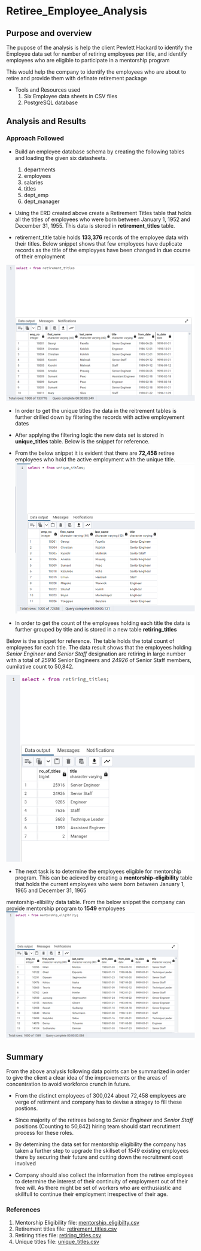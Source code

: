 # Retiree_Employee_Analysis

## Purpose and overview

The pupose of the analysis is help the client Pewlett Hackard to identify the Employee data set for number of retiring employees per title, and identify employees who are eligible to participate in a mentorship program 

This would help the company to identify the employees who are about to retire and provide them with definate retirement package 

- Tools and Resources used
    1. Six Employee data sheets in CSV files
    2. PostgreSQL database

## Analysis and Results

### Approach Followed

- Build an employee database schema by creating the following tables and loading the given six datasheets. 
    1. departments
    2. employees
    3. salaries
    4. titles
    5. dept_emp
    6. dept_manager

- Using the ERD created above create a Retirement Titles table that holds all the titles of employees who were born between January 1, 1952 and December 31, 1955. This data is stored in **retirement_titles** table.

- retirement_title table holds **133,376** records of the employee data with their titles. Below snippet shows that few employees have duplicate records as the title of the employyes have been changed in due course of their employment

![Retirement_titles](Resources/Retirement_titles.png)

- In order to get the unique titles the data in the reitrement tables is further drilled down by filtering the records with active employement dates

- After applying the filtering logic the new data set is stored in **unique_titles** table. Below is the snippet for reference.

- From the below snippet it is evident that there are **72,458** retiree employees who hold the active employment with the unique title.
![Unique_titles](Resources/Unique_titles.png)

- In order to get the count of the employees holding each title the data is further grouped by title and is stored in a new table **retiring_titles**

Below is the snippet for reference. The table holds the total count of employees for each title. The data result shows that the employees  holding *Senior Engineer* and *Senior Staff* designation are retiring in large number with a total of *25916* Senior Engineers and *24926* of Senior Staff members, cumilative count to 50,842. 

![Retiring_titles](Resources/Retiring_titles.png)

- The next task is to determine the employees eligible for mentorship program. This can be acieved by creating a **mentorship-eligibility** table that holds the current employees who were born between January 1, 1965 and December 31, 1965

mentorship-elibility data table. From the below snippet the company can provide mentorship program to **1549** employees
![mentorship-eligbility](Resources/mentorship-eligbility.png)

## Summary

From the above analysis following data points can be summarized in order to give the client a clear idea of the improvements or the areas of concentration to avoid workforce crunch in future.

- From the distinct employees of 300,024 about 72,458 employees are verge of retirment and company has to devise a stragey to fill these postions.

- Since majority of the retirees belong to *Senior Engineer* and *Senior Staff* positions (Counting to 50,842) hiring team should start recrutiment process for these roles.

- By detemining the data set for mentorship eligibility the company has taken a further step to upgrade the skillset of *1549* existing employees there by securing their future and cutting down the recruitment cost involved

- Company should also collect the information from the retiree employees to determine the interest of their continuity of employment out of their free will. As there might be set of workers who are enthusiastic and skillfull to continue their employment irrespective of their age.

### References

1. Mentorship Eligibility file: [mentorship_eligibilty.csv](https://github.com/Ghousiya9891/Pewlett-Hackard-Analysis-/blob/main/Data/mentorship_eligibilty.csv)
2. Retirement titles file: [retirement_titles.csv](https://github.com/Ghousiya9891/Pewlett-Hackard-Analysis-/blob/main/Data/retirement_titles.csv)
3. Retiring titles file: [retiring_titles.csv](https://github.com/Ghousiya9891/Pewlett-Hackard-Analysis-/blob/main/Data/retiring_titles.csv)
4. Unique titles file: [unique_titles.csv](https://github.com/Ghousiya9891/Pewlett-Hackard-Analysis-/blob/main/Data/unique_titles.csv)
